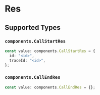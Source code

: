 # Res


## Supported Types

### `components.CallStartRes`

```typescript
const value: components.CallStartRes = {
  id: "<id>",
  traceId: "<id>",
};
```

### `components.CallEndRes`

```typescript
const value: components.CallEndRes = {};
```

